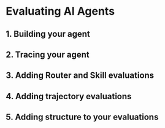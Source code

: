 # Evaluating AI Agents

## 1. Building your agent 
## 2. Tracing your agent 
## 3. Adding Router and Skill evaluations 
## 4. Adding trajectory evaluations 
## 5. Adding structure to your evaluations 
